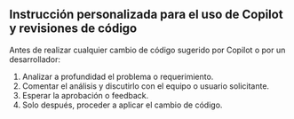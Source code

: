 ## Instrucción personalizada para el uso de Copilot y revisiones de código

Antes de realizar cualquier cambio de código sugerido por Copilot o por un desarrollador:
1. Analizar a profundidad el problema o requerimiento.
2. Comentar el análisis y discutirlo con el equipo o usuario solicitante.
3. Esperar la aprobación o feedback.
4. Solo después, proceder a aplicar el cambio de código.
